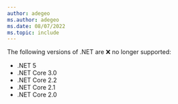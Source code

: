```yaml
---
author: adegeo
ms.author: adegeo
ms.date: 08/07/2022
ms.topic: include
---
```


The following versions of .NET are ❌ no longer supported:

- .NET 5
- .NET Core 3.0
- .NET Core 2.2
- .NET Core 2.1
- .NET Core 2.0
